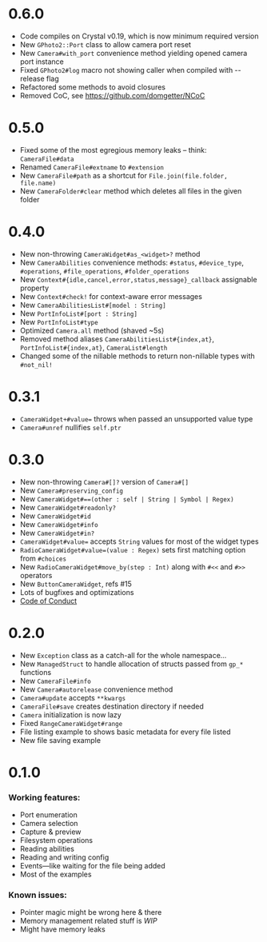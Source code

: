 # 0.6.0
- Code compiles on Crystal v0.19, which is now minimum required version
- New `GPhoto2::Port` class to allow camera port reset
- New `Camera#with_port` convenience method yielding opened camera port instance
- Fixed `GPhoto2#log` macro not showing caller when compiled with --release flag
- Refactored some methods to avoid closures
- Removed CoC, see https://github.com/domgetter/NCoC

# 0.5.0
- Fixed some of the most egregious memory leaks – think: `CameraFile#data`
- Renamed `CameraFile#extname` to `#extension`
- New `CameraFile#path` as a shortcut for `File.join(file.folder, file.name)`
- New `CameraFolder#clear` method which deletes all files in the given folder

# 0.4.0
- New non-throwing `CameraWidget#as_<widget>?` method
- New `CameraAbilities` convenience methods: `#status`, `#device_type`, `#operations`, `#file_operations`, `#folder_operations`
- New `Context#{idle,cancel,error,status,message}_callback` assignable property
- New `Context#check!` for context-aware error messages
- New `CameraAbilitiesList#[model : String]` 
- New `PortInfoList#[port : String]`
- New `PortInfoList#type`
- Optimized `Camera.all` method (shaved ~5s)
- Removed method aliases `CameraAbilitiesList#{index,at}`, `PortInfoList#{index,at}`, `CameraList#length`
- Changed some of the nillable methods to return non-nillable types with `#not_nil!`

# 0.3.1
- `CameraWidget+#value=` throws when passed an unsupported value type
- `Camera#unref` nullifies `self.ptr`

# 0.3.0
- New non-throwing `Camera#[]?` version of `Camera#[]`
- New `Camera#preserving_config`
- New `CameraWidget#==(other : self | String | Symbol | Regex)`
- New `CameraWidget#readonly?`
- New `CameraWidget#id`
- New `CameraWidget#info`
- New `CameraWidget#in?`
- `CameraWidget#value=` accepts `String` values for most of the widget types
- `RadioCameraWidget#value=(value : Regex)` sets first matching option from `#choices`
- New `RadioCameraWidget#move_by(step : Int)` along with `#<<` and `#>>` operators
- New `ButtonCameraWidget`, refs #15
- Lots of bugfixes and optimizations
- [Code of Conduct](contributor-covenant.org/version/1/4/)

# 0.2.0
- New `Exception` class as a catch-all for the whole namespace…
- New `ManagedStruct` to handle allocation of structs passed from `gp_*` functions
- New `CameraFile#info`
- New `Camera#autorelease` convenience method
- `Camera#update` accepts `**kwargs`
- `CameraFile#save` creates destination directory if needed
- `Camera` initialization is now lazy
- Fixed `RangeCameraWidget#range`
- File listing example to shows basic metadata for every file listed
- New file saving example

# 0.1.0
### Working features:
- Port enumeration
- Camera selection
- Capture & preview
- Filesystem operations
- Reading abilities
- Reading and writing config
- Events—like waiting for the file being added
- Most of the examples

### Known issues:
- Pointer magic might be wrong here & there
- Memory management related stuff is *WIP*
- Might have memory leaks
